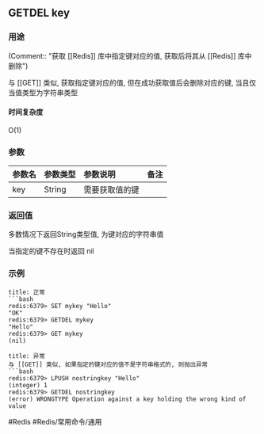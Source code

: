 ## GETDEL key

### 用途
(Comment:: "获取 [[Redis]] 库中指定键对应的值, 获取后将其从 [[Redis]] 库中删除")

与 [[GET]] 类似, 获取指定键对应的值, 但在成功获取值后会删除对应的键, 当且仅当值类型为字符串类型

#### 时间复杂度
O(1)

### 参数
|参数名|参数类型|参数说明|备注|
|:-|:-|:-|:-|
|key|String|需要获取值的键||

### 返回值
多数情况下返回String类型值, 为键对应的字符串值

当指定的键不存在时返回 nil

### 示例
```ad-info
title: 正常
```bash
redis:6379> SET mykey "Hello"
"OK"
redis:6379> GETDEL mykey
"Hello"
redis:6379> GET mykey
(nil)
```

```ad-danger
title: 异常
与 [[GET]] 类似, 如果指定的键对应的值不是字符串格式的, 则抛出异常
```bash
redis:6379> LPUSH nostringkey "Hello"
(integer) 1
redis:6379> GETDEL nostringkey
(error) WRONGTYPE Operation against a key holding the wrong kind of value
```

#Redis #Redis/常用命令/通用